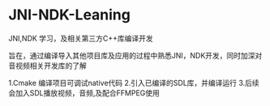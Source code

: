 # JNI-NDK-Leaning
JNI,NDK 学习，及相关第三方C++库编译开发

旨在，通过编译导入其他项目库及应用的过程中熟悉JNI，NDK开发，同时加深对音视频相关开发库的了解

1.Cmake 编译项目可调试native代码
2.引入已编译的SDL库，并编译运行
3.后续会加入SDL播放视频，音频,及配合FFMPEG使用
